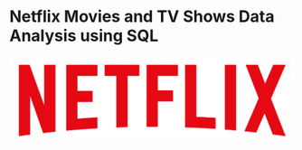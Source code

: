 # Netflix Movies and TV Shows Data Analysis using SQL
![Netflix logo](https://github.com/Darshini-C-123/Netflix_Project/blob/main/Netflix%20lofo.png)
